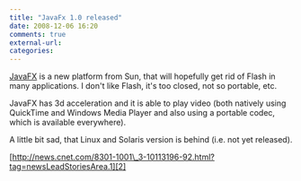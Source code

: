```yaml
---
title: "JavaFx 1.0 released"
date: 2008-12-06 16:20
comments: true
external-url:
categories:
---
```

[JavaFX][1] is a new platform from Sun, that will hopefully get rid of Flash in many applications. I don't like Flash, it's too closed, not so portable, etc.   
  
JavaFX has 3d acceleration and it is able to play video (both natively using QuickTime and Windows Media Player and also using a portable codec, which is available everywhere).  
  
A little bit sad, that Linux and Solaris version is behind (i.e. not yet released).

[http://news.cnet.com/8301-1001\_3-10113196-92.html?tag=newsLeadStoriesArea.1][2]

  [1]: http://www.javafx.com/
  [2]: http://news.cnet.com/8301-1001_3-10113196-92.html?tag=newsLeadStoriesArea.1
